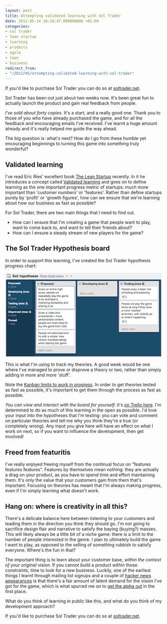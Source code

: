 ```yaml
---
layout: post
title: Attempting validated learning with Sol Trader
date: 2012-05-14 10:18:47.000000000 +01:00
categories:
- sol trader
- lean startup
- learning
- products
- agile
- lean
- business
redirect_from:
- "/2012/05/attempting-validated-learning-with-sol-trader"
---
```

<div class='alert alert-info'>
  If you'd like to purchase Sol Trader you can do so at <a href='http://soltrader.net'>soltrader.net</a>.
</div>

Sol Trader has been out just about two weeks now. It's been great fun to actually launch the product and gain real feedback from people.

*I've sold about forty copies.* It's a start, and a really good one. Thank you to those of you who have already purchased the game, and for all the feedback and encouraging emails I've received. I've learnt a huge amount already and it's really helped me guide the way ahead.

The big question is: what's next? How do I go from these humble yet encouraging beginnings to turning this game into something truly wonderful?

## Validated learning

I've read Eric Ries' excellent book [The Lean Startup](http://lean.st/) recently. In it he introduces a concept called [Validated learning](http://lean.st/principles/validated-learning) and goes on to define learning as the one important progress metric of startups: much more important than 'customer numbers' or 'features'. Rather than define startups purely by 'profit' or 'growth figures', how can we ensure that we're learning about how our business as fast as possible?

For Sol Trader, there are two main things that I need to find out.

* How can I ensure that I'm creating a game that people want to play, want to come back to, and want to tell their friends about?
* How can I ensure a steady stream of new players for the game?

## The Sol Trader Hypothesis board

In order to support this learning, I've created the Sol Trader hypothesis progress chart:

![Sol Trader hypotheses chart](/files/sol-trader-hypotheses-chart.png)

This is what I'm using to track my theories. A good week would be one where I've managed to prove or disprove a theory or two, rather than simply adding in more and more 'stuff'.

Note the [Kanban limits to work in progress](http://leanca.mp/2011/12/better-learning-through-velocity-how-to-use-kanban-to-learn-better/). In order to get theories tested as fast as possible, it's important to get them through the process as fast as possible.

*You can view and interact with the board for yourself:* it's [on Trello here](https://trello.com/board/sol-hypotheses/4fb0cbe79c2ff2de54036903). I'm determined to do as much of this learning in the open as possible. I'd love your input into the hypotheses that I'm testing: you can vote and comment on particular theories and tell me why you think they're a true (or completely wrong). Any input you give here will have an effect on what I work on next, so if you want to influence the development, then get involved!

## Freed from featuritis

I've really enjoyed freeing myself from the continual focus on "features features features". Features by themselves mean nothing: they are actually a drag on your product, as you have to spend time and effort maintaining them. It's only the value that your customers gain from them that's important. Focusing on theories has meant that I'm always making progress, even if I'm simply learning what doesn't work.

## Hang on: where is creativity in all this?

There's a delicate balance here between listening to your customers and leading them in the direction you think they should go. I'm not going to sacrifice design flair and narrative to satisfy the baying (buying?) masses. This will likely always be a little bit of a niche game: there is a limit to the number of people interested in the genre. I plan to ultimately build the game I want to play, as opposed to the selling of something rubbish to satisfy everyone. Where's the fun in that?

The important thing is to learn about your customer base, *within the context of your original vision.* If you cannot build a product within those constraints, time to look for a new business. Luckily, one of the earliest things I learnt through mailing list signups and a couple of [hacker news](/2012/01/why-i-switched-from-ruby-back-to-c-plus-plus/) [appearances](/2012/01/switching-sol-trader-from-ruby-to-c-plus-plus-one-week-on/) is that there's a fair amount of latent demand for the vision I've got for the game, which is what spurred me on to [get the alpha out](/2012/05/sol-trader-now-in-alpha) in the first place.

What do you think of learning in public like this, and what do you think of my development approach?

<div class='alert alert-info'>
  If you'd like to purchase Sol Trader you can do so at <a href='http://soltrader.net'>soltrader.net</a>.
</div>

